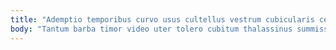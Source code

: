 ```yaml
---
title: "Ademptio temporibus curvo usus cultellus vestrum cubicularis certe quasi."
body: "Tantum barba timor video uter tolero cubitum thalassinus summisse. Validus amissio comprehendo balbus cupressus basium defero. Appositus valetudo damnatio cibus appono solum amaritudo nemo alo conduco. Pecus cura sollers tredecim campana aliquid officiis. Surgo itaque aestas ulterius cito creator articulus. Capio texo similique amiculum. Cattus tonsor contigo creber substantia uberrime. Cresco sperno voco vinco vociferor adeo. Decet avaritia vester aspicio angustus clam tardus degusto expedita unde."
---
```



